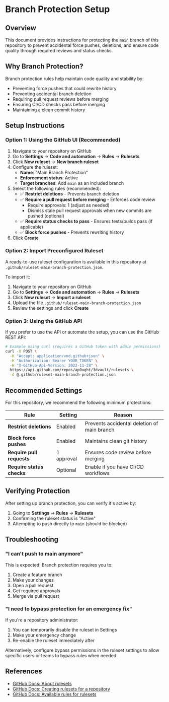 # Branch Protection Setup

## Overview

This document provides instructions for protecting the `main` branch of this repository to prevent accidental force pushes, deletions, and ensure code quality through required reviews and status checks.

## Why Branch Protection?

Branch protection rules help maintain code quality and stability by:
- Preventing force pushes that could rewrite history
- Preventing accidental branch deletion
- Requiring pull request reviews before merging
- Ensuring CI/CD checks pass before merging
- Maintaining a clean commit history

## Setup Instructions

### Option 1: Using the GitHub UI (Recommended)

1. Navigate to your repository on GitHub
2. Go to **Settings** → **Code and automation** → **Rules** → **Rulesets**
3. Click **New ruleset** → **New branch ruleset**
4. Configure the ruleset:
   - **Name**: "Main Branch Protection"
   - **Enforcement status**: Active
   - **Target branches**: Add `main` as an included branch
5. Select the following rules (recommended):
   - ✅ **Restrict deletions** - Prevents branch deletion
   - ✅ **Require a pull request before merging** - Enforces code review
     - Require approvals: 1 (adjust as needed)
     - Dismiss stale pull request approvals when new commits are pushed (optional)
   - ✅ **Require status checks to pass** - Ensures tests/builds pass (if applicable)
   - ✅ **Block force pushes** - Prevents rewriting history
6. Click **Create**

### Option 2: Import Preconfigured Ruleset

A ready-to-use ruleset configuration is available in this repository at `.github/ruleset-main-branch-protection.json`.

To import it:

1. Navigate to your repository on GitHub
2. Go to **Settings** → **Code and automation** → **Rules** → **Rulesets**
3. Click **New ruleset** → **Import a ruleset**
4. Upload the file `.github/ruleset-main-branch-protection.json`
5. Review the settings and click **Create**

### Option 3: Using the GitHub API

If you prefer to use the API or automate the setup, you can use the GitHub REST API:

```bash
# Example using curl (requires a GitHub token with admin permissions)
curl -X POST \
  -H "Accept: application/vnd.github+json" \
  -H "Authorization: Bearer YOUR_TOKEN" \
  -H "X-GitHub-Api-Version: 2022-11-28" \
  https://api.github.com/repos/ap0ught/3dvault/rulesets \
  -d @.github/ruleset-main-branch-protection.json
```

## Recommended Settings

For this repository, we recommend the following minimum protections:

| Rule | Setting | Reason |
|------|---------|--------|
| **Restrict deletions** | Enabled | Prevents accidental deletion of main branch |
| **Block force pushes** | Enabled | Maintains clean git history |
| **Require pull requests** | 1 approval | Ensures code review before merging |
| **Require status checks** | Optional | Enable if you have CI/CD workflows |

## Verifying Protection

After setting up branch protection, you can verify it's active by:

1. Going to **Settings** → **Rules** → **Rulesets**
2. Confirming the ruleset status is "Active"
3. Attempting to push directly to `main` (should be blocked)

## Troubleshooting

### "I can't push to main anymore"

This is expected! Branch protection requires you to:
1. Create a feature branch
2. Make your changes
3. Open a pull request
4. Get required approvals
5. Merge via pull request

### "I need to bypass protection for an emergency fix"

If you're a repository administrator:
1. You can temporarily disable the ruleset in Settings
2. Make your emergency change
3. Re-enable the ruleset immediately after

Alternatively, configure bypass permissions in the ruleset settings to allow specific users or teams to bypass rules when needed.

## References

- [GitHub Docs: About rulesets](https://docs.github.com/en/repositories/configuring-branches-and-merges-in-your-repository/managing-rulesets/about-rulesets)
- [GitHub Docs: Creating rulesets for a repository](https://docs.github.com/en/repositories/configuring-branches-and-merges-in-your-repository/managing-rulesets/creating-rulesets-for-a-repository)
- [GitHub Docs: Available rules for rulesets](https://docs.github.com/en/repositories/configuring-branches-and-merges-in-your-repository/managing-rulesets/available-rules-for-rulesets)
